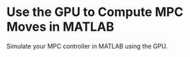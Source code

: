 # **Use the GPU to Compute MPC Moves in MATLAB**

Simulate your MPC controller in MATLAB using the GPU.

